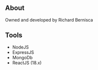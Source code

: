 ## About

Owned and developed by Richard Bernisca

## Tools

- NodeJS
- ExpressJS
- MongoDb
- ReactJS (18.x)
